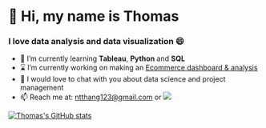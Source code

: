 # 👋 Hi, my name is Thomas

### I love data analysis and data visualization 😄
- 🔭 I’m currently learning **Tableau**, **Python** and **SQL**
- ⌛ I’m currently working on making an  [Ecommerce dashboard & analysis](<img/> "Link will me updated soon")
- 💬 I would love to chat with you about data science and project management
- 📫 Reach me at: ntthang123@gmail.com or [<img src="https://img.icons8.com/officexs/25/000000/linkedin.png"/>](https://www.linkedin.com/in/tmsnguyn/)

[![Thomas's GitHub stats](https://github-readme-stats.vercel.app/api?username=thmsng)](<img/> "I know, I'm working on it 😉")



<!--
**thmsng/thmsng** is a ✨ _special_ ✨ repository because its `README.md` (this file) appears on your GitHub profile.

Here are some ideas to get you started:

- 🔭 I’m currently working on ...
- 🌱 I’m currently learning ...
- 👯 I’m looking to collaborate on ...
- 🤔 I’m looking for help with ...
- 💬 Ask me about ...
- 📫 How to reach me: ...
- 😄 Pronouns: ...
- ⚡ Fun fact: ...
-->
